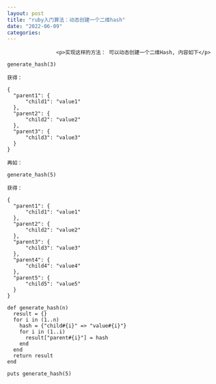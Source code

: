 ```yaml
---
layout: post
title: "ruby入门算法：动态创建一个二维hash"
date: "2022-06-09"
categories: 
---
```


                    <p>实现这样的方法： 可以动态创建一个二维Hash, 内容如下</p> 
<pre><code>generate_hash(3) 

获得：

{
  "parent1": {
      "child1": "value1"
  },
  "parent2": {
      "child2": "value2"
  },
  "parent3": {
      "child3": "value3"
  }
}

再如：

generate_hash(5) 

获得：

{
  "parent1": {
      "child1": "value1"
  },
  "parent2": {
      "child2": "value2"
  },
  "parent3": {
      "child3": "value3"
  },
  "parent4": {
      "child4": "value4"
  },
  "parent5": {
      "child5": "value5"
  }
}</code></pre> 
<pre><code class="language-ruby">def generate_hash(n)
  result = {}
  for i in (1..n)
    hash = {"child#{i}" =&gt; "value#{i}"}
    for i in (1..i)
      result["parent#{i}"] = hash
    end 
  end 
  return result
end

puts generate_hash(5)

</code></pre> 
<pre style="text-align:center;">
</pre> 
<p> </p> 
<p></p>
                
